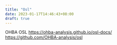 ```yaml
---
title: "Osl"
date: 2023-01-17T14:46:43+08:00
draft: true
---
```


OHBA OSL
https://ohba-analysis.github.io/osl-docs/
https://github.com/OHBA-analysis/osl
